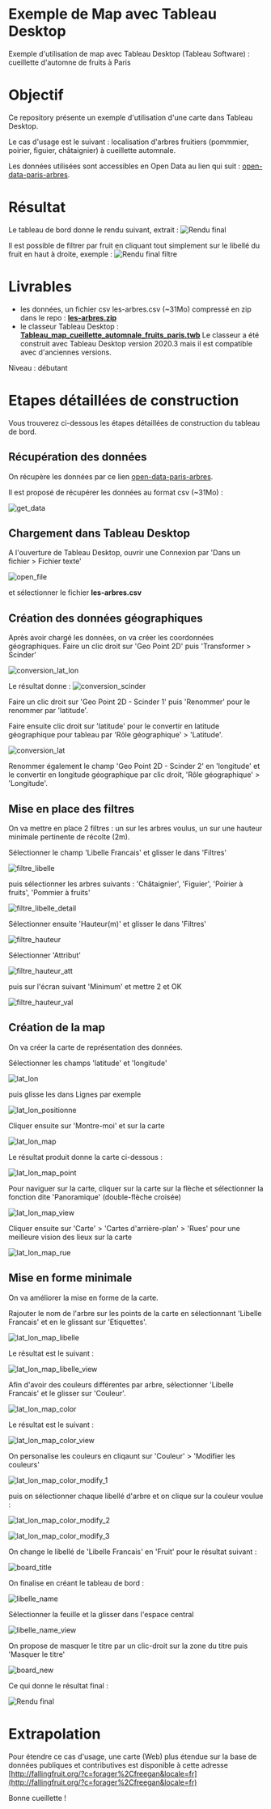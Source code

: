 # Exemple de Map avec Tableau Desktop
Exemple d'utilisation de map avec Tableau Desktop (Tableau Software) : cueillette d'automne de fruits à Paris

# Objectif
Ce repository présente un exemple d'utilisation d'une carte dans Tableau Desktop.

Le cas d'usage est le suivant : localisation d'arbres fruitiers (pommmier, poirier, figuier, châtaignier) à cueillette automnale.

Les données utilisées sont accessibles en Open Data au lien qui suit : [open-data-paris-arbres](https://opendata.paris.fr/explore/dataset/les-arbres/export/?disjunctive.typeemplacement&disjunctive.arrondissement&disjunctive.libellefrancais&disjunctive.genre&disjunctive.espece&disjunctive.varieteoucultivar&disjunctive.stadedeveloppement&disjunctive.remarquable
).

# Résultat
Le tableau de bord donne le rendu suivant, extrait : ![Rendu final](/screenshots/Tableau%20Desktop%20-%20map%20-%20cueillette%20automnale%20de%20fruits%20paris%20v2.PNG)

Il est possible de filtrer par fruit en cliquant tout simplement sur le libellé du fruit en haut à droite, exemple :
![Rendu final filtre](/screenshots/Tableau%20Desktop%20-%20map%20-%20filtre%20pommier%20paris.PNG)

# Livrables 
 - les données, un fichier csv les-arbres.csv (~31Mo) compressé en zip dans le repo : **[les-arbres.zip](les-arbres.zip)**
 - le classeur Tableau Desktop : **[Tableau_map_cueillette_automnale_fruits_paris.twb](Tableau_map_cueillette_automnale_fruits_paris.twb)**
Le classeur a été construit avec Tableau Desktop version 2020.3 mais il est compatible avec d'anciennes versions.

Niveau : débutant

# Etapes détaillées de construction
Vous trouverez ci-dessous les étapes détaillées de construction du tableau de bord.

## Récupération des données
On récupère les données par ce lien [open-data-paris-arbres](https://opendata.paris.fr/explore/dataset/les-arbres/export/?disjunctive.typeemplacement&disjunctive.arrondissement&disjunctive.libellefrancais&disjunctive.genre&disjunctive.espece&disjunctive.varieteoucultivar&disjunctive.stadedeveloppement&disjunctive.remarquable).

Il est proposé de récupérer les données au format csv (~31Mo) :

![get_data](/screenshots/get_data.png)

## Chargement dans Tableau Desktop
A l'ouverture de Tableau Desktop, ouvrir une Connexion par 'Dans un fichier >  Fichier texte'

![open_file](/screenshots/01_open_file.PNG)

et sélectionner le fichier  **les-arbres.csv**

## Création des données géographiques
Après avoir chargé les données, on va créer les coordonnées géographiques.
Faire un clic droit sur 'Geo Point 2D' puis 'Transformer > Scinder'

![conversion_lat_lon](/screenshots/screenshot_tableau_map%20(1).png)

Le résultat donne :
![conversion_scinder](/screenshots/screenshot_tableau_map%20(2).png)

Faire un clic droit sur 'Geo Point 2D - Scinder 1' puis 'Renommer' pour le renommer par 'latitude'.

Faire ensuite clic droit sur 'latitude' pour le convertir en latitude géographique pour tableau par 'Rôle géographique' > 'Latitude'.

![conversion_lat](/screenshots/screenshot_tableau_map%20(3).png)

Renommer également le champ 'Geo Point 2D - Scinder 2' en 'longitude' et le convertir en longitude géographique par clic droit, 'Rôle géographique' > 'Longitude'.

## Mise en place des filtres
On va mettre en place 2 filtres : un sur les arbres voulus, un sur une hauteur minimale pertinente de récolte (2m).

Sélectionner le champ 'Libelle Francais' et glisser le dans 'Filtres'

![filtre_libelle](/screenshots/screenshot_tableau_map%20(4).png)

puis sélectionner les arbres suivants : 'Châtaignier', 'Figuier', 'Poirier à fruits', 'Pommier à fruits'

![filtre_libelle_detail](/screenshots/screenshot_tableau_map%20(5).png)

Sélectionner ensuite 'Hauteur(m)' et glisser le dans 'Filtres'

![filtre_hauteur](/screenshots/screenshot_tableau_map%20(6).png)

Sélectionner 'Attribut' 

![filtre_hauteur_att](/screenshots/screenshot_tableau_map%20(7).png)

puis sur l'écran suivant 'Minimum' et mettre 2 et OK

![filtre_hauteur_val](/screenshots/screenshot_tableau_map%20(8).png)

## Création de la map
On va créer la carte de représentation des données.

Sélectionner les champs 'latitude' et 'longitude'

![lat_lon](/screenshots/screenshot_tableau_map%20(9).png)

puis glisse les dans Lignes par exemple

![lat_lon_positionne](/screenshots/screenshot_tableau_map%20(11).png)

Cliquer ensuite sur 'Montre-moi' et sur la carte 

![lat_lon_map](/screenshots/screenshot_tableau_map%20(12).png)

Le résultat produit donne la carte ci-dessous :

![lat_lon_map_point](/screenshots/screenshot_tableau_map%20(13).png)

Pour naviguer sur la carte, cliquer sur la carte sur la flèche et sélectionner la fonction dite 'Panoramique' (double-flèche croisée)

![lat_lon_map_view](/screenshots/screenshot_tableau_map%20(14).png)

Cliquer ensuite sur 'Carte' > 'Cartes d'arrière-plan' > 'Rues' pour une meilleure vision des lieux sur la carte 

![lat_lon_map_rue](/screenshots/screenshot_tableau_map%20(15).png)

## Mise en forme minimale
On va améliorer la mise en forme de la carte.

Rajouter le nom de l'arbre sur les points de la carte en sélectionnant 'Libelle Francais' et en le glissant sur 'Etiquettes'.

![lat_lon_map_libelle](/screenshots/screenshot_tableau_map%20(16).png)

Le résultat est le suivant :

![lat_lon_map_libelle_view](/screenshots/screenshot_tableau_map%20(17).png)

Afin d'avoir des couleurs différentes par arbre, sélectionner 'Libelle Francais' et le glisser sur 'Couleur'.

![lat_lon_map_color](/screenshots/screenshot_tableau_map%20(18).png)

Le résultat est le suivant :

![lat_lon_map_color_view](/screenshots/screenshot_tableau_map%20(19).png)

On personalise les couleurs en cliqaunt sur 'Couleur' > 'Modifier les couleurs'

![lat_lon_map_color_modify_1](/screenshots/screenshot_tableau_map%20(20).png)

puis on sélectionner chaque libellé d'arbre et on clique sur la couleur voulue :

![lat_lon_map_color_modify_2](/screenshots/screenshot_tableau_map%20(21).png)

![lat_lon_map_color_modify_3](/screenshots/screenshot_tableau_map%20(22).png)

On change le libellé de 'Libelle Francais' en 'Fruit' pour le résultat suivant :

![board_title](/screenshots/screenshot_tableau_map%20(25).png)

On finalise en créant le tableau de bord :

![libelle_name](/screenshots/screenshot_tableau_map%20(23).png)

Sélectionner la feuille et la glisser dans l'espace central

![libelle_name_view](/screenshots/screenshot_tableau_map%20(24).png)

On propose de masquer le titre par un clic-droit sur la zone du titre puis 'Masquer le titre'

![board_new](/screenshots/screenshot_tableau_map%20(25).png)

Ce qui donne le résultat final :

![Rendu final](/screenshots/Tableau%20Desktop%20-%20map%20-%20cueillette%20automnale%20de%20fruits%20paris%20v2.PNG)

# Extrapolation
Pour étendre ce cas d'usage, une carte (Web) plus étendue sur la base de données publiques et contributives est disponible à cette adresse [http://fallingfruit.org/?c=forager%2Cfreegan&locale=fr](http://fallingfruit.org/?c=forager%2Cfreegan&locale=fr)

Bonne cueillette !

